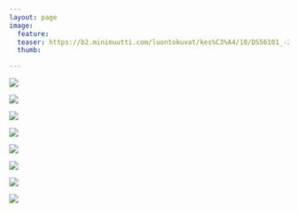 ```yaml
---
layout: page
image:
  feature:
  teaser: https://b2.minimuutti.com/luontokuvat/kes%C3%A4/10/DS56101_-245px.jpg
  thumb:

---
```


![](https://b2.minimuutti.com/luontokuvat/kes%C3%A4/10/DS56300-800px.jpg)

![](https://b2.minimuutti.com/luontokuvat/kes%C3%A4/10/DS56125-800px.jpg)

![](https://b2.minimuutti.com/luontokuvat/kes%C3%A4/10/DS56101_-800px.jpg)

![](https://b2.minimuutti.com/luontokuvat/kes%C3%A4/10/DS56102-800px.jpg)

![](https://b2.minimuutti.com/luontokuvat/kes%C3%A4/10/DS56099-800px.jpg)

![](https://b2.minimuutti.com/luontokuvat/kes%C3%A4/10/DS56113-800px.jpg)

![](https://b2.minimuutti.com/luontokuvat/kes%C3%A4/10/DS56119-800px.jpg)

![](https://b2.minimuutti.com/luontokuvat/kes%C3%A4/10/DS56101-800px.jpg)
